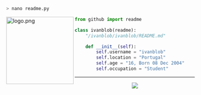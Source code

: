 ```zsh
> nano readme.py
```

<img align="left" src="https://cdn.akamai.steamstatic.com/steamcommunity/public/images/avatars/19/198d32793cd512f0b9cd80e78c84fc294a4d833e_full.jpg" alt="logo.png" width="180" height="180"  /> 

```py
from github import readme

class ivanblob(readme):
    "/ivanblob/ivanblob/README.md"

    def __init__(self):
        self.username = "ivanblob"
        self.location = "Portugal"
        self.age = "16, Born 08 Dec 2004"
        self.occupation = "Student"
```


---
<p align="center"><img src="https://komarev.com/ghpvc/?username=ivanblob&style=flat-square" /></p>
</a>
</p>
